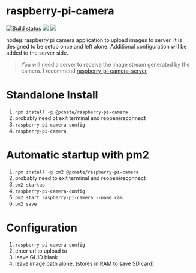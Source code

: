 # raspberry-pi-camera
[![Build status](https://dev.azure.com/pcnate/raspberry-pi-camera/_apis/build/status/raspberry-pi-camera-CI)](https://dev.azure.com/pcnate/raspberry-pi-camera/_build/latest?definitionId=1)
![](https://img.shields.io/npm/v/@pcnate/raspberry-pi-camera.svg)
![](https://img.shields.io/github/license/pcnate/raspberry-pi-camera.svg)

nodejs raspberry pi camera application to upload images to server. It is designed to be setup once and left alone. Additional configuration will be added to the server side.

> You will need a server to receive the image stream generated by the camera. I recommend [raspberry-pi-camera-server](https://github.com/pcnate/raspberry-pi-camera-server)

# Standalone Install

1) `npm install -g @pcnate/raspberry-pi-camera`
2) probably need ot exit terminal and reopen/reconnect
3) `raspberry-pi-camera-config`
4) `raspberry-pi-camera`

# Automatic startup with pm2

1) `npm install -g pm2 @pcnate/raspberry-pi-camera`
2) probably need to exit terminal and reopen/reconnect
3) `pm2 startup`
4) `raspberry-pi-camera-config`
5) `pm2 start raspberry-pi-camera --name cam`
6) `pm2 save`

# Configuration

1) `raspberry-pi-camera-config`
2) enter url to upload to
3) leave GUID blank
4) leave image path alone, (stores in RAM to save SD card)
